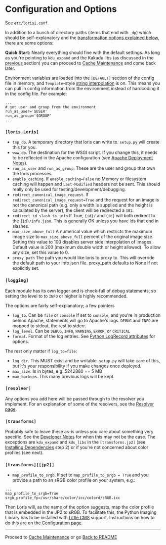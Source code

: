 Configuration and Options
=========================

See `etc/loris2.conf`.

In addition to a bunch of directory paths (items that end with `_dp`) which should be self-explanatory and the [transformation options explained below](#image-transformations), there are some options:

**Quick Start:** Nearly everything should fine with the default settings. As long as you're pointing to `kdu_expand` and the Kakadu libs (as discussed in the [previous](dependencies.md) section) you can proceed to [Cache Maintenance](cache_maintenance.md) and come back later.

Environment variables are loaded into the `[DEFAULT]` section of the config file in memory, and `Template`-style [string interpolation] is on. This means you can pull in config information from the environment instead of hardcoding it in the config file. For example:

```
...
# get user and group from the environment
run_as_user='$USER'
run_as_group='$GROUP'
...
```


### `[loris.Loris]`

 * `tmp_dp`. A temporary directory that loris can write to. `setup.py` will create this for you.
 * `www_dp`. The destination for the WSGI script. If you change this, it needs to be reflected in the Apache configuration (see [Apache Deployment Notes](apache.md)).
 * `run_as_user` and `run_as_group`. These are the user and group that own the loris processes.
 * `enable_caching`. If `enable_caching=False` no Memory or filesystem caching will happen and `Last-Modified` headers not be sent. This should really only be used for testing/development/debugging.
 * `redirect_canonical_image_request`. If `redirect_canonical_image_request=True` and the request for an image is not the canonical path (e.g. only a width is supplied and the height is calculated by the server), the client will be redirected a `301`.
 * `redirect_id_slash_to_info` If True, `{id}/` and `{id}` will both redirect to the `{id}/info.json`. This is generally OK unless you have ids that end in slashes.
 * `max_size_above_full` A numerical value which restricts the maximum image size to `max_size_above_full` percent of
    the original image size. Setting this value to 100 disables server side interpolation of images. Default value is 200 (maximum double width or height allowed). To allow any size, set this value to 0.
 * `proxy_path` The path you would like loris to proxy to. This will override the default path to your info.json file. proxy_path defaults to None if not explicitly set.

### `[logging]`

Each module has its own logger and is chock-full of debug statements, so setting the level to to `INFO` or higher is highly recommended.

The options are fairly self-explanatory; a few pointers

 * `log_to`. Can be `file` or `console` If set to `console`, and you're in production behind Apache, statements will go to Apache's logs. `DEBUG` and `INFO` are mapped to stdout, the rest to stderr.
 * `log_level`. Can be `DEBUG`, `INFO`, `WARNING`, `ERROR`, or `CRITICAL`
 * `format`. Format of the log entries. See [Python LogRecord attributes](http://docs.python.org/2/library/logging.html#logrecord-attributes) for options.

 The rest only matter if `log_to=file`:

 * `log_dir`. This MUST exist and be writable. `setup.py` will take care of this, but it's your responsibility if you make changes once deployed.
 * `max_size`. Is in bytes, e.g. 5242880 == 5 MB
 * `max_backups`. This many previous logs will be kept.

### `[resolver]`

Any options you add here will be passed through to the resolver you implement. For an explanation of some of the resolvers, see the [Resolver page](resolver.md).

### `[transforms]`

Probably safe to leave these as-is unless you care about something very specific. See the [Developer Notes](develop.md#image-transformations) for when this may not be the case. The exceptions are `kdu_expand` and `kdu_libs` in the `[transforms.jp2]` (see [Installing Dependencies](dependencies.md) step 2) or if you're not concerned about color profiles (see next).

### `[transforms][[jp2]]`
 * `map_profile_to_srgb`. If set to `map_profile_to_srgb = True` and you provide a path to an sRGB color profile on your system, e.g.:
```
...
map_profile_to_srgb=True
srgb_profile_fp=/usr/share/color/icc/colord/sRGB.icc
```

Then Loris will, as the name of the option suggests, map the color profile that is embedded in the JP2 to sRGB. To facilitate this, the Python Imaging Library has to be installed with [Little CMS](http://www.littlecms.com/) support. Instructions on how to do this are on the [Configuration page](configuration.md).

* * *

Proceed to [Cache Maintenance](cache_maintenance.md) or go [Back to README](../README.md)

[string interpolation]: http://www.voidspace.org.uk/python/configobj.html#string-interpolation
